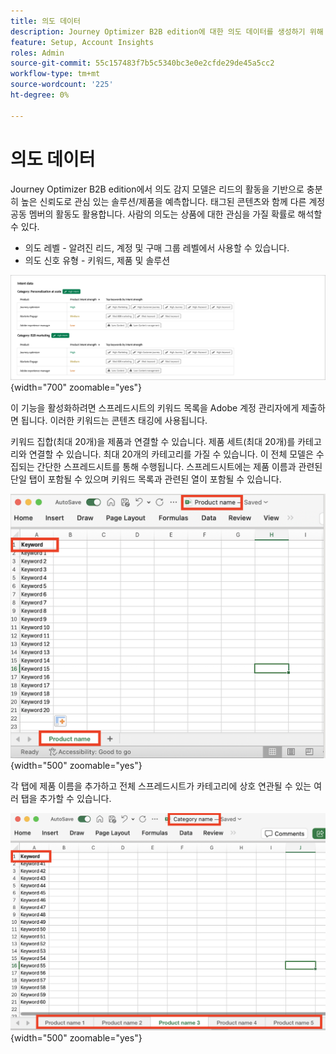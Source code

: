 ```yaml
---
title: 의도 데이터
description: Journey Optimizer B2B edition에 대한 의도 데이터를 생성하기 위해 키워드를 조합하고 제출하는 방법을 알아봅니다.
feature: Setup, Account Insights
roles: Admin
source-git-commit: 55c157483f7b5c5340bc3e0e2cfde29de45a5cc2
workflow-type: tm+mt
source-wordcount: '225'
ht-degree: 0%

---
```


# 의도 데이터

Journey Optimizer B2B edition에서 의도 감지 모델은 리드의 활동을 기반으로 충분히 높은 신뢰도로 관심 있는 솔루션/제품을 예측합니다. 태그된 콘텐츠와 함께 다른 계정 공동 멤버의 활동도 활용합니다. 사람의 의도는 상품에 대한 관심을 가질 확률로 해석할 수 있다.

* 의도 레벨 - 알려진 리드, 계정 및 구매 그룹 레벨에서 사용할 수 있습니다.
* 의도 신호 유형 - 키워드, 제품 및 솔루션

![의도 데이터 시각화](../data/assets/intent-data-visualization.png){width="700" zoomable="yes"}

이 기능을 활성화하려면 스프레드시트의 키워드 목록을 Adobe 계정 관리자에게 제출하면 됩니다. 이러한 키워드는 콘텐츠 태깅에 사용됩니다.

키워드 집합(최대 20개)을 제품과 연결할 수 있습니다. 제품 세트(최대 20개)를 카테고리와 연결할 수 있습니다. 최대 20개의 카테고리를 가질 수 있습니다. 이 전체 모델은 수집되는 간단한 스프레드시트를 통해 수행됩니다. 스프레드시트에는 제품 이름과 관련된 단일 탭이 포함될 수 있으며 키워드 목록과 관련된 열이 포함될 수 있습니다.

![의도 데이터 키워드 - 단일 제품 탭](./assets/intent-data-keywords-single-product-tab.png){width="500" zoomable="yes"}

각 탭에 제품 이름을 추가하고 전체 스프레드시트가 카테고리에 상호 연관될 수 있는 여러 탭을 추가할 수 있습니다.

![의도 데이터 키워드 - 여러 제품 탭](./assets/intent-data-keywords-multiple-product-tabs.png){width="500" zoomable="yes"}